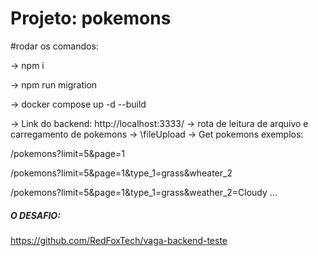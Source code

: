 # Projeto: pokemons

#rodar os comandos:

-> npm i

-> npm run migration

-> docker compose up -d --build

-> Link do backend: http://localhost:3333/
-> rota de leitura de arquivo e carregamento de pokemons -> \fileUpload
-> Get pokemons exemplos:
   
   /pokemons?limit=5&page=1
   
   /pokemons?limit=5&page=1&type_1=grass&wheater_2
   
   /pokemons?limit=5&page=1&type_1=grass&weather_2=Cloudy
    ...
##### O DESAFIO:

https://github.com/RedFoxTech/vaga-backend-teste